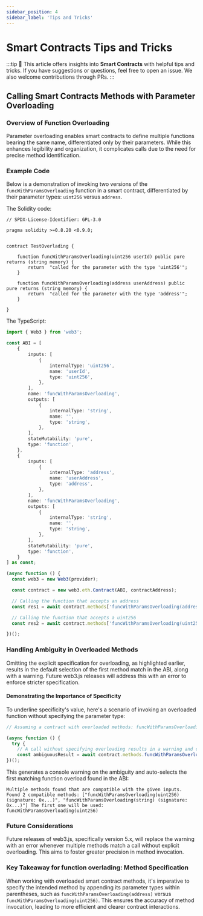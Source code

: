 ```yaml
---
sidebar_position: 4
sidebar_label: 'Tips and Tricks'
---
```


# Smart Contracts Tips and Tricks

:::tip
📝 This article offers insights into **Smart Contracts** with helpful tips and tricks. If you have suggestions or questions, feel free to open an issue. We also welcome contributions through PRs.
:::

## Calling Smart Contracts Methods with Parameter Overloading

### Overview of Function Overloading

Parameter overloading enables smart contracts to define multiple functions bearing the same name, differentiated only by their parameters. While this enhances legibility and organization, it complicates calls due to the need for precise method identification.

### Example Code

Below is a demonstration of invoking two versions of the `funcWithParamsOverloading` function in a smart contract, differentiated by their parameter types: `uint256` versus `address`.

The Solidity code:

```solidity
// SPDX-License-Identifier: GPL-3.0

pragma solidity >=0.8.20 <0.9.0;


contract TestOverlading {

    function funcWithParamsOverloading(uint256 userId) public pure returns (string memory) {
        return  "called for the parameter with the type 'uint256'";
    }
    
    function funcWithParamsOverloading(address userAddress) public pure returns (string memory) {
        return  "called for the parameter with the type 'address'";
    }

}
```

The TypeScript:
```typescript
import { Web3 } from 'web3';

const ABI = [
    {
        inputs: [
            {
                internalType: 'uint256',
                name: 'userId',
                type: 'uint256',
            },
        ],
        name: 'funcWithParamsOverloading',
        outputs: [
            {
                internalType: 'string',
                name: '',
                type: 'string',
            },
        ],
        stateMutability: 'pure',
        type: 'function',
    },
    {
        inputs: [
            {
                internalType: 'address',
                name: 'userAddress',
                type: 'address',
            },
        ],
        name: 'funcWithParamsOverloading',
        outputs: [
            {
                internalType: 'string',
                name: '',
                type: 'string',
            },
        ],
        stateMutability: 'pure',
        type: 'function',
    }
] as const;

(async function () {
  const web3 = new Web3(provider);

  const contract = new web3.eth.Contract(ABI, contractAddress);

  // Calling the function that accepts an address
  const res1 = await contract.methods['funcWithParamsOverloading(address)'](userAddress).call();

  // Calling the function that accepts a uint256
  const res2 = await contract.methods['funcWithParamsOverloading(uint256)'](userId).call();

})();
```

### Handling Ambiguity in Overloaded Methods

Omitting the explicit specification for overloading, as highlighted earlier, results in the default selection of the first method match in the ABI, along with a warning. Future web3.js releases will address this with an error to enforce stricter specification.

#### Demonstrating the Importance of Specificity

To underline specificity's value, here's a scenario of invoking an overloaded function without specifying the parameter type:

```typescript
// Assuming a contract with overloaded methods: funcWithParamsOverloading(uint256) and funcWithParamsOverloading(string)...

(async function () {
  try {
    // A call without specifying overloading results in a warning and choosing the first matched overload
    const ambiguousResult = await contract.methods.funcWithParamsOverloading('0x0123').call();
})();
```

This generates a console warning on the ambiguity and auto-selects the first matching function overload found in the ABI:

```
Multiple methods found that are compatible with the given inputs. Found 2 compatible methods: ["funcWithParamsOverloading(uint256) (signature: 0x...)", "funcWithParamsOverloading(string) (signature: 0x...)"] The first one will be used: funcWithParamsOverloading(uint256)
```

### Future Considerations

Future releases of web3.js, specifically version 5.x, will replace the warning with an error whenever multiple methods match a call without explicit overloading. This aims to foster greater precision in method invocation.

### Key Takeaway  for function overlading: Method Specification

When working with overloaded smart contract methods, it's imperative to specify the intended method by appending its parameter types within parentheses, such as `funcWithParamsOverloading(address)` versus `funcWithParamsOverloading(uint256)`. This ensures the accuracy of method invocation, leading to more efficient and clearer contract interactions.